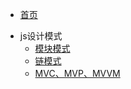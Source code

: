 <!--
 * @Description: In User Settings Edit
 * @Author: your name
 * @Date: 2019-07-31 20:55:21
 * @LastEditTime: 2019-08-01 10:21:10
 * @LastEditors: Please set LastEditors
 -->
- [首页](README.md)

<!-- - http协议
    - [http协议](src/http.md) -->

- js设计模式
    - [模块模式](src/module.md)
    - [链模式](src/chain.md)
    - [MVC、MVP、MVVM](src/mvc、mvp、mvvm.md)